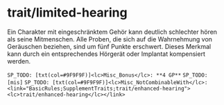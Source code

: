 # trait/limited-hearing

Ein Charakter mit eingeschränktem Gehör kann deutlich schlechter hören als seine Mitmenschen. Alle Proben, die sich auf die Wahrnehmung von Geräuschen beziehen, sind um fünf Punkte erschwert. Dieses Merkmal kann durch ein entsprechendes Hörgerät oder Implantat kompensiert werden.

`SP_TODO: [txt(col=#9F9F9F)]<lc>Misc_Bonus</lc>: **4 GP**`
`SP_TODO: [mis]`
`SP_TODO: [txt(col=#9F9F9F)]<lc>Misc_NotCombinableWith</lc>: <link="BasicRules;SupplementTraits;trait/enhanced-hearing"><lc>trait/enhanced-hearing</lc></link>`